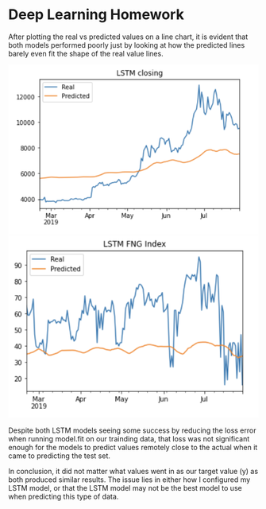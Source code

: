 # Deep Learning Homework

After plotting the real vs predicted values on a line chart, it is evident that both models performed poorly just by looking at how the predicted lines barely even fit the shape of the real value lines. 

![lstm_closing](LSTM_Closing.jpg)
![lstm_fng](LSTM_FNG.jpg)

Despite both LSTM models seeing some success by reducing the loss error when running model.fit on our trainding data, that loss was not significant enough for the models to predict values remotely close to the actual when it came to predicting the test set. 

In conclusion, it did not matter what values went in as our target value (y) as both produced similar results. The issue lies in either how I configured my LSTM model, or that the LSTM model may not be the best model to use when predicting this type of data. 


